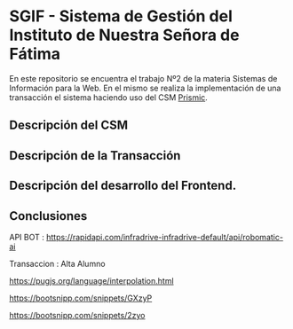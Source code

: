 # SGIF - Sistema de Gestión del Instituto de Nuestra Señora de Fátima

En este repositorio se encuentra el trabajo Nº2 de la materia Sistemas de Información para la Web. En el mismo se realiza la implementación de una transacción el sistema haciendo uso del CSM [Prismic](https://prismic.io/).  

## Descripción del CSM

## Descripción de la Transacción

## Descripción del desarrollo del Frontend.

## Conclusiones


API BOT : https://rapidapi.com/infradrive-infradrive-default/api/robomatic-ai

Transaccion : Alta Alumno

https://pugjs.org/language/interpolation.html

https://bootsnipp.com/snippets/GXzyP

https://bootsnipp.com/snippets/2zyo